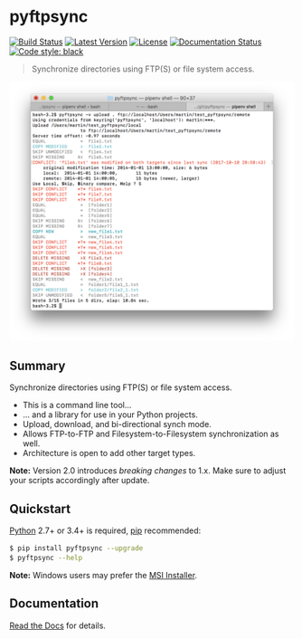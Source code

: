 # pyftpsync
[![Build Status](https://travis-ci.org/mar10/pyftpsync.svg?branch=master)](https://travis-ci.org/mar10/pyftpsync)
[![Latest Version](https://img.shields.io/pypi/v/pyftpsync.svg)](https://pypi.python.org/pypi/pyftpsync/)
[![License](https://img.shields.io/pypi/l/pyftpsync.svg)](https://github.com/mar10/pyftpsync/blob/master/LICENSE.txt)
[![Documentation Status](https://readthedocs.org/projects/pyftpsync/badge/?version=latest)](https://pyftpsync.readthedocs.io/)
[![Code style: black](https://img.shields.io/badge/code%20style-black-000000.svg)](https://github.com/ambv/black)

> Synchronize directories using FTP(S) or file system access.

[ ![sample](teaser.png?raw=true) ](https://github.com/mar10/pyftpsync "Live demo")


## Summary

Synchronize directories using FTP(S) or file system access.

  * This is a command line tool...
  * ... and a library for use in your Python projects.
  * Upload, download, and bi-directional synch mode.
  * Allows FTP-to-FTP and Filesystem-to-Filesystem synchronization as well.
  * Architecture is open to add other target types.

**Note:** Version 2.0 introduces *breaking changes* to 1.x.
Make sure to adjust your scripts accordingly after update.


## Quickstart

[Python](https://www.python.org/download/Python) 2.7+ or 3.4+ is required,
[pip](http://www.pip-installer.org/) recommended:

```bash
$ pip install pyftpsync --upgrade
$ pyftpsync --help
```

**Note:** Windows users may prefer the 
[MSI Installer](https://github.com/mar10/pyftpsync/releases/latest).


## Documentation

[Read the Docs](https://pyftpsync.readthedocs.io/) for details.
